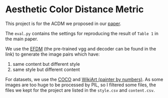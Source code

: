 # Aesthetic Color Distance Metric

This project is for the ACDM we proposed in our [paper](https://arxiv.org/abs/2401.09673).

The `eval.py` contains the settings for reproducing the result of `Table 1` in the main paper.

We use the [EFDM](https://arxiv.org/abs/2203.07740) (the pre-trained vgg and decoder can be found in the link) to generate the image pairs which have:

1. same content but different style
2. same style but different content

For datasets, we use the [COCO](https://cocodataset.org/#home) and [WikiArt (painter by numbers)](https://www.kaggle.com/c/painter-by-numbers). As some images are too huge to be processed by PIL, so I filtered some files, the files we kept for the project are listed in the `style.csv` and `content.csv`.